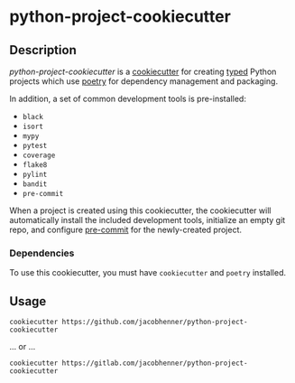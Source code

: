 # python-project-cookiecutter

## Description

*python-project-cookiecutter* is a
[cookiecutter](https://github.com/cookiecutter/cookiecutter) for creating
[typed](https://www.python.org/dev/peps/pep-0484/) Python projects which use
[poetry](https://python-poetry.org/) for dependency management and packaging.

In addition, a set of common development tools is pre-installed:

* `black`
* `isort`
* `mypy`
* `pytest`
* `coverage`
* `flake8`
* `pylint`
* `bandit`
* `pre-commit`

When a project is created using this cookiecutter, the cookiecutter will
automatically install the included development tools, initialize an empty git
repo, and configure [pre-commit](https://pre-commit.com/) for the newly-created
project.

### Dependencies

To use this cookiecutter, you must have `cookiecutter` and `poetry` installed.

## Usage

`cookiecutter https://github.com/jacobhenner/python-project-cookiecutter`

... or ...

`cookiecutter https://gitlab.com/jacobhenner/python-project-cookiecutter`
